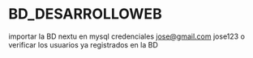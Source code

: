 # BD_DESARROLLOWEB
importar la BD nextu en mysql
credenciales jose@gmail.com jose123 o verificar los usuarios ya registrados en la BD
